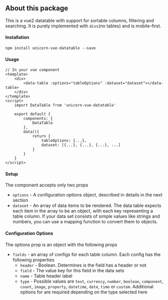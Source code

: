 ## About this package
This is a vue2 datatable with support for sortable columns, filtering and searching. It is purely implemented with `divs`(no tables) and is mobile-first.

#### Installation
```
npm install unicorn-vue-datatable --save
```

#### Usage
```
// In your vue component
<template>
    <div>
        <data-table :options="tableOptions" :dataset="dataset"></data-table>
    </div>
</template>
<script>
    import DataTable from 'unicorn-vue-datatable'
    
    export default {
        components: {
            DataTable
        },
        data(){
            return {
                tableOptions: {...},
                dataset: [{...}, {...}, {...}, ...]
            }
        }
    }
</script>
```

#### Setup
The component accepts only two props
- `options` - A configuration options object, described in details in the next section
- `dataset` - An array of data items to be rendered. The data table expects each item in the array to be an object, with each key representing a table column. If your data set consists of simple values like strings and numbers, you can use a mapping function to convert them to objects. 

#### Configuration Options 
The options prop is an object with the following props
- `fields` - an array of configs for each table column. Each config has the following properties
    - `header` - Boolean. Determines is the field has a header or not
    - `field` - The value key for this field in the data sets
    - `name` -  Table header label
    - `type` - Possible values are `text`, `currency`, `number`, `boolean`, `component`, `count`, `image`, `property`, `datetime`, `date`, `time` or `custom`. Additional options for are required depending on the type selected here